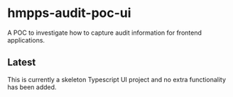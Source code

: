 # hmpps-audit-poc-ui

A POC to investigate how to capture audit information for frontend applications.

## Latest

This is currently a skeleton Typescript UI project and no extra functionality has been added. 